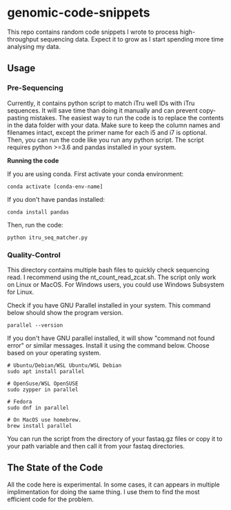 # genomic-code-snippets
This repo contains random code snippets I wrote to process high-throughput sequencing data. Expect it to grow as I start spending more time analysing my data. 

## Usage

### Pre-Sequencing
Currently, it contains python script to match iTru well IDs with iTru sequences. It will save time than doing it manually and can prevent copy-pasting mistakes. The easiest way to run the code is to replace the contents in the data folder with your data. Make sure to keep the column names and filenames intact, except the primer name for each i5 and i7 is optional. Then, you can run the code like you run any python script. The script requires python >=3.6 and pandas installed in your system.

<b>Running the code</b>

If you are using conda. First activate your conda environment:

```
conda activate [conda-env-name]
```

If you don't have pandas installed:

```
conda install pandas
```

Then, run the code:

```
python itru_seq_matcher.py
```


### Quality-Control
This directory contains multiple bash files to quickly check sequencing read. I recommend using the nt_count_read_zcat.sh. The script only work on Linux or MacOS. For Windows users, you could use Windows Subsystem for Linux.

Check if you have GNU Parallel installed in your system. This command below should show the program version. 

```
parallel --version
```

If you don't have GNU parallel installed, it will show "command not found error" or similar messages. Install it using the command below. Choose based on your operating system.

```
# Ubuntu/Debian/WSL Ubuntu/WSL Debian
sudo apt install parallel

# OpenSuse/WSL OpenSUSE
sudo zypper in parallel

# Fedora
sudo dnf in parallel

# On MacOS use homebrew. 
brew install parallel

```

You can run the script from the directory of your fastaq.gz files or copy it to your path variable and then call it from your fastaq directories. 

## The State of the Code
All the code here is experimental. In some cases, it can appears in multiple implimentation for doing the same thing. I use them to find the most efficient code for the problem. 
